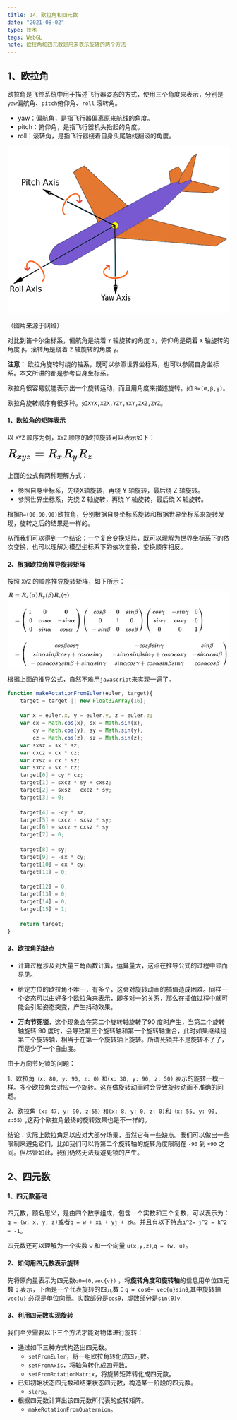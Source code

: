 ```yaml
---
title: 14、欧拉角和四元数
date: "2021-08-02"
type: 技术
tags: WebGL
note: 欧拉角和四元数是用来表示旋转的两个方法
---
```


## 1、欧拉角
欧拉角是飞控系统中用于描述飞行器姿态的方式，使用三个角度来表示，分别是`yaw`偏航角、`pitch`俯仰角、`roll` 滚转角。
+ yaw：偏航角，是指飞行器偏离原来航线的角度。
+ pitch：俯仰角，是指飞行器机头抬起的角度。
+ roll：滚转角，是指飞行器绕着自身头尾轴线翻滚的角度。

<img src='../../images/欧拉角.png' style='    max-width: 100%!important;
    margin: 0;' />

（图片来源于网络）

对比到笛卡尔坐标系，偏航角是绕着 `Y` 轴旋转的角度 `α`，俯仰角是绕着 `X` 轴旋转的角度 `β`，滚转角是绕着 `Z` 轴旋转的角度 `γ`。

**注意：** 欧拉角旋转时绕的轴系，既可以参照世界坐标系，也可以参照自身坐标系。本文所讲的都是参考自身坐标系。

欧拉角很容易就能表示出一个旋转运动，而且用角度来描述旋转。如 `R=(α,β,γ)`。

欧拉角旋转顺序有很多种。如`XYX,XZX,YZY,YXY,ZXZ,ZYZ`。

#### 1、欧拉角的矩阵表示

以 `XYZ` 顺序为例，`XYZ` 顺序的欧拉旋转可以表示如下：

<img src='../../images/Euler_angles1.svg' />

上面的公式有两种理解方式：
+ 参照自身坐标系，先绕X轴旋转，再绕 Y 轴旋转，最后绕 Z 轴旋转。
+ 参照世界坐标系，先绕 Z 轴旋转，再绕 Y 轴旋转，最后绕 X 轴旋转。

根据`R=(90,90,90)`欧拉角，分别根据自身坐标系旋转和根据世界坐标系来旋转发现，旋转之后的结果是一样的。


从而我们可以得到一个结论：一个复合变换矩阵，既可以理解为世界坐标系下的依次变换，也可以理解为模型坐标系下的依次变换，变换顺序相反。

#### 2、根据欧拉角推导旋转矩阵
按照 `XYZ` 的顺序推导旋转矩阵，如下所示：

<img src='../../images/Euler_angles2.svg' style='    max-width: 100%!important;
    margin: 0;' />

根据上面的推导公式，自然不难用`javascript`来实现一遍了。
```js
function makeRotationFromEuler(euler, target){
    target = target || new Float32Array(16);
    
    var x = euler.x, y = euler.y, z = euler.z;
    var cx = Math.cos(x), sx = Math.sin(x),
        cy = Math.cos(y), sy = Math.sin(y),
        cz = Math.cos(z), sz = Math.sin(z);
    var sxsz = sx * sz;
    var cxcz = cx * cz;
    var cxsz = cx * sz;
    var sxcz = sx * cz;
    target[0] = cy * cz;
    target[1] = sxcz * sy + cxsz;
    target[2] = sxsz - cxcz * sy;
    target[3] = 0;
    
    target[4] = -cy * sz;
    target[5] = cxcz - sxsz * sy;
    target[6] = sxcz + cxsz * sy
    target[7] = 0;
    
    target[8] = sy;
    target[9] = -sx * cy;
    target[10] = cx * cy;
    target[11] = 0;
    
    target[12] = 0;
    target[13] = 0;
    target[14] = 0;
    target[15] = 1;
    
    return target;
}
```

#### 3、欧拉角的缺点

+ 计算过程涉及到大量三角函数计算，运算量大，这点在推导公式的过程中显而易见。
+ 给定方位的欧拉角不唯一，有多个，这会对旋转动画的插值造成困难。同样一个姿态可以由好多个欧拉角来表示，即多对一的关系，那么在插值过程中就可能会引起姿态突变，产生抖动效果。

+ **万向节死锁**，这个现象会在第二个旋转轴旋转了90 度时产生，当第二个旋转轴旋转 90 度时，会导致第三个旋转轴和第一个旋转轴重合，此时如果继续绕第三个旋转轴，相当于在第一个旋转轴上旋转。所谓死锁并不是旋转不了了，而是少了一个自由度。

由于万向节死锁的问题：

1、欧拉角`（x: 80, y: 90, z: 0）和(x: 30, y: 90, z: 50)` 表示的旋转一模一样。多个欧拉角会对应一个旋转。这在做旋转动画时会导致旋转动画不准确的问题。

2、欧拉角`（x: 47, y: 90, z:55）和(x: 8, y: 0, z: 0)`和`（x: 55, y: 90, z:55）`,这两个欧拉角最终的旋转效果也是不一样的。

结论：实际上欧拉角足以应对大部分场景，虽然它有一些缺点。我们可以做出一些限制来避免它们，比如我们可以将第二个旋转轴的旋转角度限制在  `-90` 到 `+90` 之间。但尽管如此，我们仍然无法规避死锁的产生。

## 2、四元数

#### 1、四元数基础

四元数，顾名思义，是由四个数字组成，包含一个实数和三个复数，可以表示为：`q = (w, x, y, z)`或者`q = w + xi + yj + zk`。并且有以下特点`i^2= j^2 = k^2 = -1`。

四元数还可以理解为一个实数 `w` 和一个向量  `u(x,y,z)`,`q = (w, u)`。

#### 2、如何用四元数表示旋转

先将原向量表示为四元数`q0=(0,vec{v})` ，将**旋转角度和旋转轴**的信息用单位四元数 `q` 表示，下面是一个代表旋转的四元数：`q = cosθ+ vec{u}sinθ`,其中旋转轴 `vec{u}` 必须是单位向量。实数部分是`cosθ`，虚数部分是`sin(θ)v`,

#### 3、利用四元数实现旋转

我们至少需要以下三个方法才能对物体进行旋转：
+ 通过如下三种方式构造出四元数。
    + `setFromEuler`，将一组欧拉角转化成四元数。
    +  `setFromAxis`，将轴角转化成四元数。
    + `setFromRotationMatrix`，将旋转矩阵转化成四元数。
+ 已知初始状态四元数和结束状态四元数，构造某一阶段的四元数。
    + `slerp`。
+ 根据四元数计算出该四元数所代表的旋转矩阵。
    + `makeRotationFromQuaternion`。